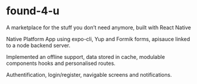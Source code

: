 # found-4-u
A marketplace for the stuff you don’t need anymore, built with React Native

Native Platform App using expo-cli, Yup and Formik forms, apisauce linked to a node backend server.

Implemented an offline support, data stored in cache, modulable components hooks and personalised routes.

Authentification, login/register, navigable screens and notifications.
